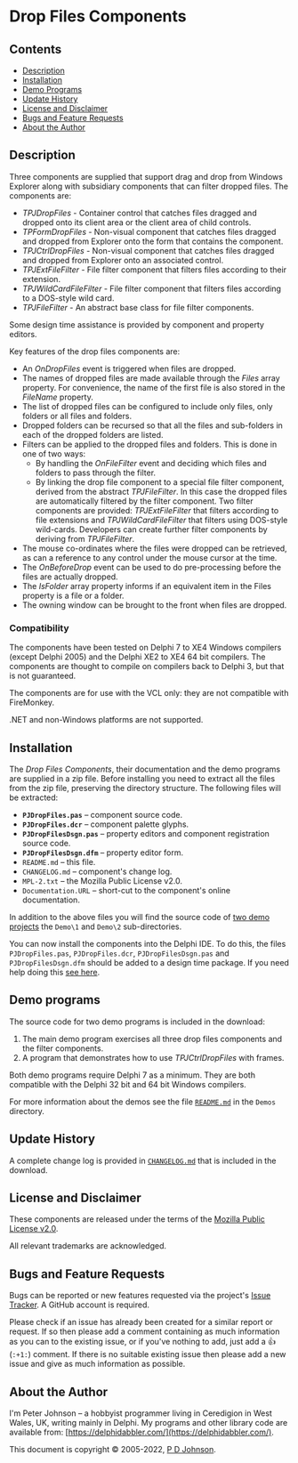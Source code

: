 # Drop Files Components

## Contents

* [Description](#description)
* [Installation](#installation)
* [Demo Programs](#demo-programs)
* [Update History](#update-history)
* [License and Disclaimer](#license-and-disclaimer)
* [Bugs and Feature Requests](#bugs-and-feature-requests)
* [About the Author](#about-the-author)

## Description

Three components are supplied that support drag and drop from Windows Explorer along with subsidiary components that can filter dropped files. The components are:

* _TPJDropFiles_ - Container control that catches files dragged and dropped onto its client area or the client area of child controls.
* _TPFormDropFiles_ - Non-visual component that catches files dragged and dropped from Explorer onto the form that contains the component.
* _TPJCtrlDropFiles_ - Non-visual component that catches files dragged and dropped from Explorer onto an associated control.
* _TPJExtFileFilter_ - File filter component that filters files according to their extension.
* _TPJWildCardFileFilter_ - File filter component that filters files according to a DOS-style wild card.
* _TPJFileFilter_ - An abstract base class for file filter components.

Some design time assistance is provided by component and property editors.

Key features of the drop files components are:

* An _OnDropFiles_ event is triggered when files are dropped.
* The names of dropped files are made available through the _Files_ array property. For convenience, the name of the first file is also stored in the _FileName_ property.
* The list of dropped files can be configured to include only files, only folders or all files and folders.
* Dropped folders can be recursed so that all the files and sub-folders in each of the dropped folders are listed.
* Filters can be applied to the dropped files and folders. This is done in one of two ways:
  * By handling the _OnFileFilter_ event and deciding which files and folders to pass through the filter.
  * By linking the drop file component to a special file filter component, derived from the abstract _TPJFileFilter_. In this case the dropped files are automatically filtered by the filter component. Two filter components are provided: _TPJExtFileFilter_ that filters according to file extensions and _TPJWildCardFileFilter_ that filters using DOS-style wild-cards. Developers can create further filter components by deriving from _TPJFileFilter_.
* The mouse co-ordinates where the files were dropped can be retrieved, as can a reference to any control under the mouse cursor at the time.
* The _OnBeforeDrop_ event can be used to do pre-processing before the files are actually dropped.
* The _IsFolder_ array property informs if an equivalent item in the Files property is a file or a folder.
* The owning window can be brought to the front when files are dropped.

### Compatibility

The components have been tested on Delphi 7 to XE4 Windows compilers (except Delphi 2005) and the Delphi XE2 to XE4 64 bit compilers. The components are thought to compile on compilers back to Delphi 3, but that is not guaranteed.

The components are for use with the VCL only: they are not compatible with FireMonkey.

.NET and non-Windows platforms are not supported.

## Installation

The _Drop Files Components_, their documentation and the demo programs are supplied in a zip file. Before installing you need to extract all the files from the zip file, preserving the directory structure. The following files will be extracted:

* **`PJDropFiles.pas`** – component source code.
* **`PJDropFiles.dcr`** – component palette glyphs.
* **`PJDropFilesDsgn.pas`** – property editors and component registration source code.
* **`PJDropFilesDsgn.dfm`** – property editor form.
* `README.md` – this file.
* `CHANGELOG.md` – component's change log.
* `MPL-2.txt` – the Mozilla Public License v2.0.
* `Documentation.URL` – short-cut to the component's online documentation.

In addition to the above files you will find the source code of [two demo projects](#demo-programs) the `Demo\1` and `Demo\2` sub-directories.

You can now install the components into the Delphi IDE. To do this, the files `PJDropFiles.pas`, `PJDropFiles.dcr`, `PJDropFilesDsgn.pas` and `PJDropFilesDsgn.dfm` should be added to a design time package. If you need help doing this [see here](https://delphidabbler.com/url/install-comp).

## Demo programs

The source code for two demo programs is included in the download:

1. The main demo program exercises all three drop files components and the filter components.
2. A program that demonstrates how to use _TPJCtrlDropFiles_ with frames.

Both demo programs require Delphi 7 as a minimum. They are both compatible with the Delphi 32 bit and 64 bit Windows compilers.

For more information about the demos see the file [`README.md`](https://github.com/ddablib/dropfiles/blob/main/Demo/README.md) in the `Demos` directory.

## Update History

A complete change log is provided in [`CHANGELOG.md`](https://github.com/ddablib/dropfiles/blob/main/CHANGELOG.md) that is included in the download.

## License and Disclaimer

These components are released under the terms of the [Mozilla Public License v2.0](https://www.mozilla.org/MPL/2.0/).

All relevant trademarks are acknowledged.

## Bugs and Feature Requests

Bugs can be reported or new features requested via the project's [Issue Tracker](https://github.com/ddablib/dropfiles/issues). A GitHub account is required.

Please check if an issue has already been created for a similar report or request. If so then please add a comment containing as much information as you can to the existing issue, or if you've nothing to add, just add a :+1: (`:+1:`) comment. If there is no suitable existing issue then please add a new issue and give as much information as possible.

## About the Author

I'm Peter Johnson – a hobbyist programmer living in Ceredigion in West Wales, UK, writing mainly in Delphi. My programs and other library code are available from: [https://delphidabbler.com/](https://delphidabbler.com/).

This document is copyright © 2005-2022, [P D Johnson](https://gravatar.com/delphidabbler).
